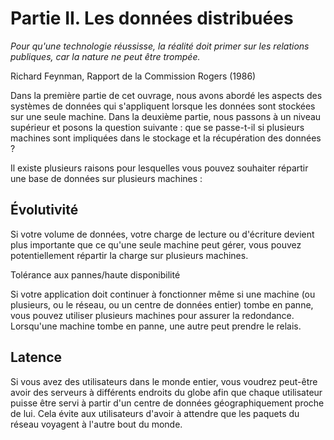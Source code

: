 # Partie II. Les données distribuées

*Pour qu'une technologie réussisse, la réalité doit primer sur les relations publiques, car la nature ne peut être trompée.*

Richard Feynman, Rapport de la Commission Rogers (1986)

Dans la première partie de cet ouvrage, nous avons abordé les aspects des systèmes de données qui s'appliquent lorsque les données sont stockées sur une seule machine. Dans la deuxième partie, nous passons à un niveau supérieur et posons la question suivante : que se passe-t-il si plusieurs machines sont impliquées dans le stockage et la récupération des données ?

Il existe plusieurs raisons pour lesquelles vous pouvez souhaiter répartir une base de données sur plusieurs machines :

## Évolutivité

Si votre volume de données, votre charge de lecture ou d'écriture devient plus importante que ce qu'une seule machine peut gérer, vous pouvez potentiellement répartir la charge sur plusieurs machines.

Tolérance aux pannes/haute disponibilité

Si votre application doit continuer à fonctionner même si une machine (ou plusieurs, ou le réseau, ou un centre de données entier) tombe en panne, vous pouvez utiliser plusieurs machines pour assurer la redondance. Lorsqu'une machine tombe en panne, une autre peut prendre le relais.

## Latence

Si vous avez des utilisateurs dans le monde entier, vous voudrez peut-être avoir des serveurs à différents endroits du globe afin que chaque utilisateur puisse être servi à partir d'un centre de données géographiquement proche de lui. Cela évite aux utilisateurs d'avoir à attendre que les paquets du réseau voyagent à l'autre bout du monde.


